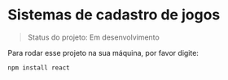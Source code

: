 <h1>Sistemas de cadastro de jogos</h1>

> Status do projeto: Em desenvolvimento

Para rodar esse projeto na sua máquina, por favor digite:

```
npm install react
```
